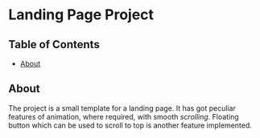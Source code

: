 # Landing Page Project

## Table of Contents

* [About](#about)

## About

The project is a small template for a landing page. It has got peculiar features of animation, where required, with smooth *scrolling*. Floating button which can be used to scroll to top is another feature implemented. 
